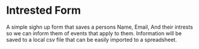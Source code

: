 # Intrested Form
A simple sighn up form that saves a persons Name, Email, And their intrests so we can inform them of events that apply to them.  Information will be saved to a local csv file that can be easily imported to a spreadsheet.